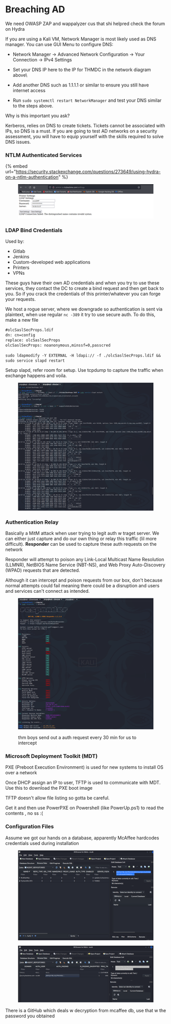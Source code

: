 # Breaching AD

We need OWASP ZAP and wappalyzer cus that shi helpred check the forum on Hydra

If you are using a Kali VM, Network Manager is most likely used as DNS manager. You can use GUI Menu to configure DNS:

* Network Manager -> Advanced Network Configuration -> Your Connection -> IPv4 Settings
* Set your DNS IP here to the IP for THMDC in the network diagram above\

* Add another DNS such as 1.1.1.1 or similar to ensure you still have internet access
* Run `sudo systemctl restart NetworkManager` and test your DNS similar to the steps above.

Why is this important you ask?

Kerberos, relies on DNS to create tickets. Tickets cannot be associated with IPs, so DNS is a must. If you are going to test AD networks on a security assessment, you will have to equip yourself with the skills required to solve DNS issues.

### NTLM Authenticated Services

{% embed url="https://security.stackexchange.com/questions/273649/using-hydra-on-a-ntlm-authentication" %}

<figure><img src="../../.gitbook/assets/image (65).png" alt=""><figcaption></figcaption></figure>

### LDAP Bind Credentials

Used by:

* Gitlab
* Jenkins
* Custom-developed web applications
* Printers
* VPNs

These guys have their own AD credentials and when you try to use these services, they contact the DC to create a bind request and then get back to you. So if you crack the credentials of this printer/whatever you can forge your requests.&#x20;

We host a rogue server, where we downgrade so authentication is sent via plaintext, when use regular `nc -389` it try to use secure auth. To do this, make a new file

```
#olcSaslSecProps.ldif
dn: cn=config
replace: olcSaslSecProps
olcSaslSecProps: noanonymous,minssf=0,passcred

sudo ldapmodify -Y EXTERNAL -H ldapi:// -f ./olcSaslSecProps.ldif && sudo service slapd restart
```

Setup slapd, refer room for setup. Use tcpdump to capture the traffic when exchange happens and voila.

<figure><img src="../../.gitbook/assets/image (64).png" alt=""><figcaption></figcaption></figure>

### Authentication Relay

Basically a MitM attack when user trying to legit auth w traget server. We can either just capture and do our own thing or relay this traffic (lil more difficult). **Responder** can be used to capture these auth requests on the network

Responder will attempt to poison any Link-Local Multicast Name Resolution (LLMNR), NetBIOS Name Service (NBT-NS), and Web Proxy Auto-Discovery (WPAD) requests that are detected.

Although it can intercept and poison requests from our box, don't because normal attempts could fail meaning there could be a disruption and users and services can't connect as intended.

<figure><img src="../../.gitbook/assets/image (88).png" alt=""><figcaption><p>thm boys send out a auth request every 30 min for us to intercept</p></figcaption></figure>

### Microsoft Deployment Toolkit (MDT)

PXE (Preboot Execution Environment) is used for new systems to install OS over a network&#x20;

Once DHCP assign an IP to user, TFTP is used to communicate with MDT. Use this to download the PXE boot image

TFTP doesn't allow file listing so gotta be careful.

Get it and then use PowerPXE on Powershell (like PowerUp.ps1) to read the contents , no ss :(

### Configuration Files

Assume we got our hands on a database, apparently McAffee hardcodes credentials used during installation

<figure><img src="../../.gitbook/assets/image (42).png" alt=""><figcaption></figcaption></figure>

<figure><img src="../../.gitbook/assets/image (43).png" alt=""><figcaption></figcaption></figure>

There is a GitHub which deals w decryption from mcaffee db, use that w the password you obtained
